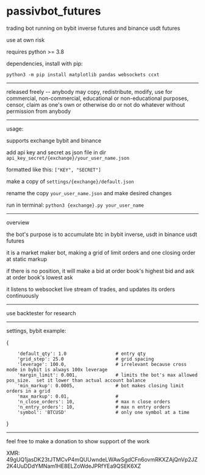 # passivbot_futures
trading bot running on bybit inverse futures and binance usdt futures

use at own risk


requires python >= 3.8


dependencies, install with pip:


`python3 -m pip install matplotlib pandas websockets ccxt`


------------------------------------------------------------------

released freely -- anybody may copy, redistribute, modify, use for commercial, non-commercial, educational or non-educational purposes, censor, claim as one's own or otherwise do or not do whatever without permission from anybody

------------------------------------------------------------------

usage:

supports exchange bybit and binance

add api key and secret as json file in dir `api_key_secret/{exchange}/your_user_name.json`


formatted like this: `["KEY", "SECRET"]`


make a copy of `settings/{exchange}/default.json`

rename the copy `your_user_name.json` and make desired changes

run in terminal: `python3 {exchange}.py your_user_name`

------------------------------------------------------------------
overview

the bot's purpose is to accumulate btc in bybit inverse, usdt in binance usdt futures

it is a market maker bot, making a grid of limit orders and one closing order at static markup

if there is no position, it will make a bid at order book's highest bid and ask at order book's lowest ask

it listens to websocket live stream of trades, and updates its orders continuously

------------------------------------------------------------------

use backtester for research

------------------------------------------------------------------

settings, bybit example:


{
        
        'default_qty': 1.0                  # entry qty
        'grid_step': 25.0                   # grid spacing
        'leverage': 100.0,                  # irrelevant because cross mode in bybit is always 100x leverage
        'margin_limit': 0.001,              # limits the bot's max allowed pos_size.  set it lower than actual account balance
        'min_markup': 0.0005,               # bot makes closing limit orders in a grid
        'max_markup': 0.01,                 # 
        'n_close_orders': 10,               # max n close orders
        'n_entry_orders': 10,               # max n entry orders
        'symbol': 'BTCUSD'                  # only one symbol at a time

}


------------------------------------------------------------------

feel free to make a donation to show support of the work

XMR: 49gUQ1jasDK23tJTMCvP4mQUUwndeLWAwSgdCFn6ovmRKXZAjQnVp2JZ2K4UuDDdYMNam1HE8ELZoWdeJPRfYEa9QSEK6XZ
